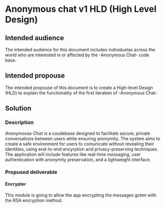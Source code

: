 # Anonymous chat v1 HLD (High Level Design)

## Intended audience

The intended audience for this document includes individuelas across the world who are interested in or affected by the -Anonymous Chat- code base.

## Intended propouse

The intended propouse of this document is to create a High-level Design (HLD) to explain the functionality of the first iteration of -Anonymous Chat-

## Solution

### Description

*Anonymouse Chat* is a coudebase designed to facilitate secure, private conversations between users while ensuring anonymity. The system aims to create a safe 
environment for users to comunicate without revealing their identities, using end-to-end encyrption and privacy-preserving techniques. The application will 
include features like real-time messaging, user authentication with anonymity preservation, and a lightweight interface. 

### Propused deliverable

#### Encrypter
This module is going to allow the app encrypting the messages goten with the RSA encryption method. 


```mermaid



```
